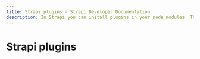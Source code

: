 ```yaml
---
title: Strapi plugins - Strapi Developer Documentation
description: In Strapi you can install plugins in your node_modules. This allows for easy updates and respect best practices.
---
```


# Strapi plugins

<!-- TODO: add intro here -->

<PluginsLinks>
</PluginsLinks>

